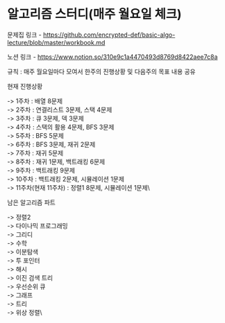 # 알고리즘 스터디(매주 월요일 체크)

문제집 링크 - https://github.com/encrypted-def/basic-algo-lecture/blob/master/workbook.md

노션 링크 - https://www.notion.so/310e9c1a4470493d8769d8422aee7c8a

규칙 : 매주 월요일마다 모여서 한주의 진행상황 및 다음주의 목표 내용 공유

현재 진행상황

  -> 1주차 : 배열 8문제\
  -> 2주차 : 연결리스트 3문제, 스택 4문제\
  -> 3주차 : 큐 3문제, 덱 3문제\
  -> 4주차 : 스택의 활용 4문제, BFS 3문제\
  -> 5주차 : BFS 5문제\
  -> 6주차 : BFS 3문제, 재귀 2문제\
  -> 7주차 : 재귀 5문제\
  -> 8주차 : 재귀 1문제, 백트래킹 6문제\
  -> 9주차 : 백트래킹 9문제\
  -> 10주차 : 백트래킹 2문제, 시뮬레이션 1문제\
  -> 11주차(현재 11주차) : 정렬1 8문제, 시뮬레이션 1문제\

남은 알고리즘 파트

  -> 정렬2\
  -> 다이나믹 프로그래밍\
  -> 그리디\
  -> 수학\
  -> 이분탐색\
  -> 투 포인터\
  -> 해시\
  -> 이진 검색 트리\
  -> 우선순위 큐\
  -> 그래프\
  -> 트리\
  -> 위상 정렬\
